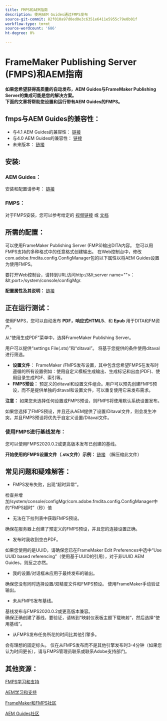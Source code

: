 ```yaml
---
title: FMPS和AEM指南
description: 使用AEM Guides通过FMPS发布
source-git-commit: 82f010a97d0ed0e3c6351e6411e5955c79e0b01f
workflow-type: tm+mt
source-wordcount: '686'
ht-degree: 0%

---
```



# FrameMaker Publishing Server (FMPS)和AEM指南

**如果您希望获得高质量的自动发布，AEM Guides与FrameMaker Publishing Server的集成可能是您的解决方案。\
下面的文章将帮助您设置和运行带有AEM Guides的FMPS。**

## fmps与AEM Guides的兼容性：

- 与4.1 AEM Guides的兼容性： [链接](https://experienceleague.adobe.com/docs/experience-manager-guides-learn/tutorials/release-info/release-notes/on-prem-release-notes/release-notes-4.1.html?lang=en/#compatibility-matrix)
- 与4.0 AEM Guides的兼容性： [链接](https://helpx.adobe.com/xml-documentation-for-experience-manager/release-note/release-notes-xml-documentation-solution-4-0.html/#Compatibility%20matrix)
- 未来版本： [链接](https://experienceleague.adobe.com/docs/experience-manager-guides-learn/tutorials/release-info/latest-release-info.html?lang=en)

## 安装:

### AEM Guides：

安装和配置请参考： [链接](https://helpx.adobe.com/content/dam/help/en/xml-documentation-solution/4-1-2/Adobe-Experience-Manager-Guides_Installation-Configuration-Guide_EN.pdf)

### FMPS：

对于FMPS安装，您可以参考给定的 [视频链接](https://www.youtube.com/watch?v=2deelyM5VA8&amp;t) 或 [文档](https://help.adobe.com/en_US/framemaker/server/index.html#t=fmps-user-guide%2Finstall_config_fmps.html%23install_config_fmps&amp;rhtocid=_2)

## 所需的配置：

可以使用FrameMaker Publishing Server (FMPS)输出DITA内容。 您可以用FMPS支持的多种格式中的任意格式创建输出。 在Web控制台中，修改com.adobe.fmdita.config.ConfigManager包的以下属性以将AEM Guides设置为使用FMPS。

要打开Web控制台，请转到URL访问http://\&lt;server name=&quot;&quot;>：\&lt;port>/system/console/configMgr.

**配置属性及其说明：** [链接](https://helpx.adobe.com/content/dam/help/en/xml-documentation-solution/4-1-2/Adobe-Experience-Manager-Guides_Installation-Configuration-Guide_EN.pdf#page=89)

## 正在运行测试：

使用FMPS，您可以自动发布 **PDF，响应式HTML5**、和 **Epub** 用于DITA和FM资产。

从“使用生成PDF”菜单中，选择FrameMaker Publishing Server。

用户可以提供“settings File(.sts)”和“ditaval”。 将基于您提供的条件使用ditaval进行筛选。

- **设置文件**： FrameMaker /FMPS发布设置，其中包含您希望FMPS在发布时遵循的所有设置例如：使用自定义模板生成输出、生成标记和出血(PDF)、使用目录生成PDF、索引等。
- **FMPS预设：** 预定义的ditaval和设置文件组合。用户可以预先创建FMPS预设，而不是提供单独的ditaval和设置文件，可以重复使用它来发布需求。

**注意：** 如果您未选择任何设置或FMPS预设，则FMPS将使用默认系统设置发布。

如果您选择了FMPS预设，并且还从AEM提供了设置/Ditaval文件，则会发生冲突，并且FMPS预设将优先于自定义设置/Ditaval文件。

### 使用FMPS进行基线发布：

您可以使用FMPS2020.0.2或更高版本发布已创建的基线。

**开始使用的FMPS设置文件（.sts文件）示例：** [链接](https://acrobat.adobe.com/link/track?uri=urn:aaid:scds:US:ef750752-7a7e-4e51-923e-6b7d9861ed54) （解压缩此文件）

## 常见问题和疑难解答：

- FMPS发布失败，出现“超时异常”。

检查并增加/system/console/configMgr/com.adobe.fmdita.config.ConfigManager中的“FMPS超时”（秒）值

- 无法在下拉列表中获取FMPS预设。

确保在服务器上创建了预定义的FMPS预设，并且您的连接设置正确。

- 发布时我收到空白PDF。

如果您使用的是UUID，请确保您已在FrameMaker Edit Preferences中选中“Use UUID based referencing”（使用基于UUID的引用），对于非UUID AEM Guides，则反之亦然。

- 我的设置/对话框未应用于最终发布的输出。

确保您没有同时选择设置/双精度文件和FMPS预设。 使用FrameMaker手动验证输出。

- 未从FMPS发布基线。

基线发布与FMPS2020.0.2或更高版本兼容。\
确保正确创建了基线，要验证，请转到“映射仪表板主题下载映射”，然后选择“使用基线”。

- 从FMPS发布任务所花的时间比其他引擎多。

会有理想的固定标头。 仅在从FMPS发布而不是其他引擎发布时3-4分钟（如果您认为时间更长），请与FMPS管理员联系或联系Adobe支持部门。

## 其他资源：

[FMPS学习和支持](https://helpx.adobe.com/support/framemaker-publishing-server.html)

[AEM学习和支持](https://helpx.adobe.com/in/support/xml-documentation-for-experience-manager.html)

[FrameMaker和FMPS社区](https://community.adobe.com/t5/framemaker/ct-p/ct-framemaker?page=1&amp;sort=latest_replies&amp;lang=all&amp;tabid=all)

[AEM Guides社区](https://experienceleaguecommunities.adobe.com/t5/experience-manager-guides/ct-p/aem-xml-documentation)
